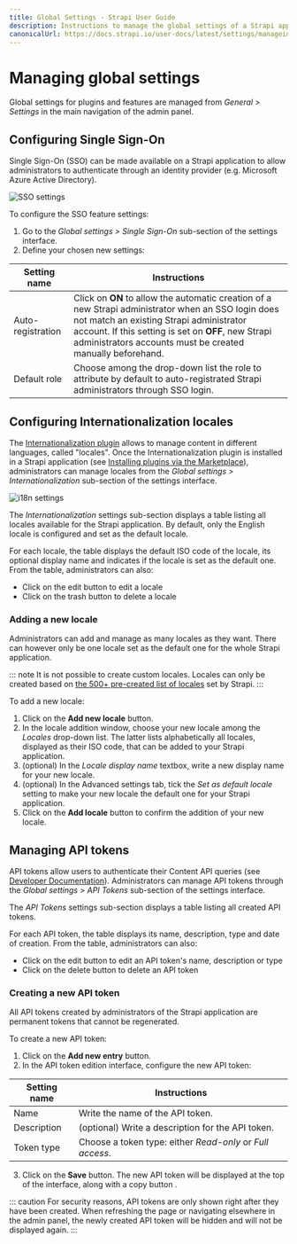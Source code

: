 ```yaml
---
title: Global Settings - Strapi User Guide
description: Instructions to manage the global settings of a Strapi application in the admin panel.
canonicalUrl: https://docs.strapi.io/user-docs/latest/settings/manageing-global-settings.html
---
```


# Managing global settings

Global settings for plugins and features are managed from *General > Settings* in the main navigation of the admin panel.

## Configuring Single Sign-On <GoldBadge withLinkIcon link="https://strapi.io/pricing-self-hosted" />

Single Sign-On (SSO) can be made available on a Strapi application to allow administrators to authenticate through an identity provider (e.g. Microsoft Azure Active Directory).

![SSO settings](../assets/settings/settings-sso.png)

To configure the SSO feature settings:

1. Go to the *Global settings > Single Sign-On* sub-section of the settings interface.
2. Define your chosen new settings:

| Setting name      | Instructions                                                                                                                                                                                                                                                        |
| ----------------- | --------------------------------------------------------------------------------------------------------------------------------------------------------------------------------------------------------------------------------------------------------------------|
| Auto-registration | Click on **ON** to allow the automatic creation of a new Strapi administrator when an SSO login does not match an existing Strapi administrator account. If this setting is set on **OFF**, new Strapi administrators accounts must be created manually beforehand. |
| Default role      | Choose among the drop-down list the role to attribute by default to auto-registrated Strapi administrators through SSO login.                                                                                                                                       |

## Configuring Internationalization locales

The [Internationalization plugin](/user-docs/latest/plugins/strapi-plugins.md#internationalization-plugin) allows to manage content in different languages, called "locales". Once the Internationalization plugin is installed in a Strapi application (see [Installing plugins via the Marketplace](../plugins/installing-plugins-via-marketplace.md)), administrators can manage locales from the *Global settings > Internationalization* sub-section of the settings interface.

![i18n settings](../assets/settings/settings-i18n.png)

The *Internationalization* settings sub-section displays a table listing all locales available for the Strapi application. By default, only the English locale is configured and set as the default locale. 

For each locale, the table displays the default ISO code of the locale, its optional display name and indicates if the locale is set as the default one. From the table, administrators can also:

- Click on the edit button <Fa-PencilAlt /> to edit a locale
- Click on the trash button <Fa-TrashAlt /> to delete a locale

### Adding a new locale

Administrators can add and manage as many locales as they want. There can however only be one locale set as the default one for the whole Strapi application.

::: note
It is not possible to create custom locales. Locales can only be created based on [the 500+ pre-created list of locales](https://github.com/strapi/strapi/blob/releases/v4/packages/plugins/i18n/server/constants/iso-locales.json) set by Strapi.
:::

To add a new locale:

1. Click on the **Add new locale** button.
2. In the locale addition window, choose your new locale among the *Locales* drop-down list. The latter lists alphabetically all locales, displayed as their ISO code, that can be added to your Strapi application.
3. (optional) In the *Locale display name* textbox, write a new display name for your new locale.
4. (optional) In the Advanced settings tab, tick the *Set as default locale* setting to make your new locale the default one for your Strapi application.
5. Click on the **Add locale** button to confirm the addition of your new locale.

## Managing API tokens

API tokens allow users to authenticate their Content API queries (see [Developer Documentation](/developer-docs/latest/setup-deployment-guides/configurations/required/admin-panel.md#api-tokens)). Administrators can manage API tokens through the *Global settings > API Tokens* sub-section of the settings interface.

<!-- screenshot -->

The *API Tokens* settings sub-section displays a table listing all created API tokens.

For each API token, the table displays its name, description, type and date of creation. From the table, administrators can also:

- Click on the edit button <!-- icon --> to edit an API token's name, description or type
- Click on the delete button <!-- icon --> to delete an API token

### Creating a new API token

All API tokens created by administrators of the Strapi application are permanent tokens that cannot be regenerated.

To create a new API token:

1. Click on the **Add new entry** button.
2. In the API token edition interface, configure the new API token:

| Setting name | Instructions                                              |
|--------------|-----------------------------------------------------------|
| Name         | Write the name of the API token.                          |
| Description  | (optional) Write a description for the API token.         |
| Token type   | Choose a token type: either *Read-only* or *Full access*. |

3. Click on the **Save** button. The new API token will be displayed at the top of the interface, along with a copy button <!-- icon -->.

::: caution
For security reasons, API tokens are only shown right after they have been created. When refreshing the page or navigating elsewhere in the admin panel, the newly created API token will be hidden and will not be displayed again.
:::

